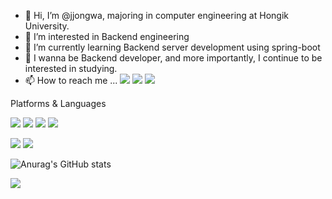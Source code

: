 - 👋 Hi, I’m @jjongwa, majoring in computer engineering at Hongik University.
- 👀 I’m interested in Backend engineering
- 🌱 I’m currently learning Backend server development using spring-boot
- 💞️ I wanna be Backend developer, and more importantly, I continue to be interested in studying.
- 📫 How to reach me ... <img src="https://img.shields.io/badge/troas96@naver.com-03C75A?style=flat-square&logo=naver&logoColor=white"/></a>  <img src="https://img.shields.io/badge/troas96@gmail.com-EA4335?style=flat-square&logo=gmail&logoColor=white"/></a> <img src="https://img.shields.io/badge/jjong_wa-E4405F?style=flat-square&logo=instagram&logoColor=white"/></a>

<!---
jjongwa/jjongwa is a ✨ special ✨ repository because its `README.md` (this file) appears on your GitHub profile.
You can click the Preview link to take a look at your changes.
--->





Platforms & Languages



<img src="https://img.shields.io/badge/C-A8B9CC?style=flat-square&logo=C&logoColor=white"/></a>
<img src="https://img.shields.io/badge/C++-00599C?style=flat-square&logo=C%2b&logoColor=white"/>
<img src="https://img.shields.io/badge/Python-3776AB?style=flat-square&logo=Python&logoColor=white"/>
<img src="https://img.shields.io/badge/Java-007396?style=flat-square&logo=Java&logoColor=white"/>

<img src="https://img.shields.io/badge/Spring boot-6DB33F?style=flat-square&logo=Springboot&logoColor=white"/>

<img src="https://img.shields.io/badge/ReactNative-61DAFB?style=flat-square&logo=react&logoColor=white"/>



![Anurag's GitHub stats](https://github-readme-stats.vercel.app/api?username=jjongwa&show_icons=true&theme=aura)

<!-- [![Solved.ac Profile](http://mazassumnida.wtf/api/v2/generate_badge?boj=troas96)](https://solved.ac/troas96/) -->

<img src="http://mazandi.herokuapp.com/api?handle=troas96&theme=cold"/>
